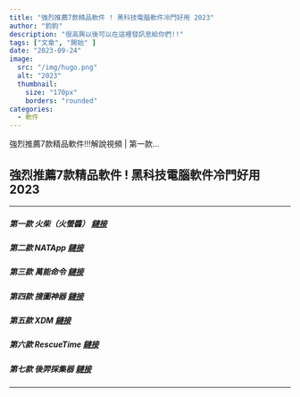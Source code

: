 ```yaml
---
title: "強烈推薦7款精品軟件 ! 黑科技電腦軟件冷門好用 2023"
author: "鈞鈞"
description: "很高興以後可以在這裡發訊息給你們!!"
tags: ["文章", "開始" ]
date: "2023-09-24"
image:
  src: "/img/hugo.png"
  alt: "2023"
  thumbnail:
    size: "170px"
    borders: "rounded"
categories:
  - 軟件
---
```

強烈推薦7款精品軟件!!!解說視頻 | 第一款...
<!--more-->
## 強烈推薦7款精品軟件 ! 黑科技電腦軟件冷門好用 2023

---


##### 第一款 火柴（火螢醬） [鏈接](https://www.huochaipro.com/)


##### 第二款 NATApp [鏈接](https://natapp.cn/)


##### 第三款 萬能命令 [鏈接](https://wannengrun.net/zh/)


##### 第四款 搜圖神器 [鏈接](http://soutushenqi.com/)


##### 第五款 XDM [鏈接](http://xdman.sourceforge.net/)


##### 第六款 RescueTime [鏈接](https://www.rescuetime.com/)


##### 第七款 後羿採集器 [鏈接](http://www.houyicaiji.com/)

-----------------------------------------------------------------------------------
